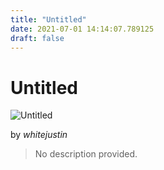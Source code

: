 ```yaml
---
title: "Untitled"
date: 2021-07-01 14:14:07.789125
draft: false
---
```


# Untitled

![Untitled](../images/82107515-daa0-11eb-be9a-60f262b60b65.png)

by *whitejustin*



> No description provided.